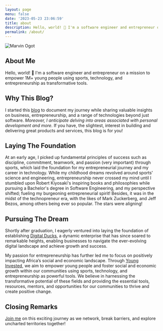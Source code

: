 ```yaml
---
layout: page
menu: false
date: '2023-05-23 23:06:59'
title: about
description: Hello, world! 👋 I'm a software engineer and entrepreneur on a mission to empower 1M+ young people using sports, technology, and entrepreneurship.
permalink: /about/
---
```

<img class="img" src="/assets/img/uploads/#" alt="Marvin Ogot">

## About Me 

Hello, world! 👋 I'm a software engineer and entrepreneur on a mission to empower 1M+ young people using sports, technology, and entrepreneurship as transformative tools. 

## Why This Blog?

I started this [blog](/) to document my journey while sharing valuable insights on business, entrepreneurship, and a range of technologies beyond just software. *Moreover, I anticipate delving into areas associated with personal development and more.* If you have, the slightest, interest in building and delivering great products and services, this blog is for you!

## Laying The Foundation

At an early age, I picked up fundamental principles of success such as discipline, commitment, teamwork, and passion (very important) through sports, which laid the foundation for my entrepreneurial journey and my career in technology. While my childhood dreams revolved around sports' science and engineering, entrepreneurship never crossed my mind until I stumbled upon Robert Kiyosaki's inspiring books and philosophies while pursuing a Bachelor's degree in Software Engineering, and my perspective shifted; fueling my burgeoning entrepreneurial spirit! Besides, it was in the midst of the technopreneur era, with the likes of Mark Zuckerberg, and Jeff Bezos, among others being ever so popular. The stars were aligning!

## Pursuing The Dream

Shortly after graduation, I eagerly ventured into laying the foundation of establishing [Digital Ducks](https://www.digitalducks.co.ke), a dynamic enterprise that has since soared to remarkable heights, enabling businesses to navigate the ever-evolving digital landscape and achieve growth and success.

My passion for entrepreneurship has further led me to focus on positively impacting Africa’s social and economic landscape. Through [Young Invested](https://www.younginvested.org), we aim to empower young people and foster social and economic growth within our communities using sports, technology, and entrepreneurship as powerful tools. We believe in harnessing the transformative potential of these fields and providing the essential tools, resources, mentors, and opportunities for our communities to thrive and create positive change.

## Closing Remarks


[Join me](/contact) on this exciting journey as we network, break barriers, and explore uncharted territories together!



